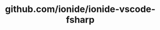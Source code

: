 ---
layout: post
title: github.com/ionide/ionide-vscode-fsharp
categories: link
tags: [انگلیسی, برنامه‌نویسی]
---